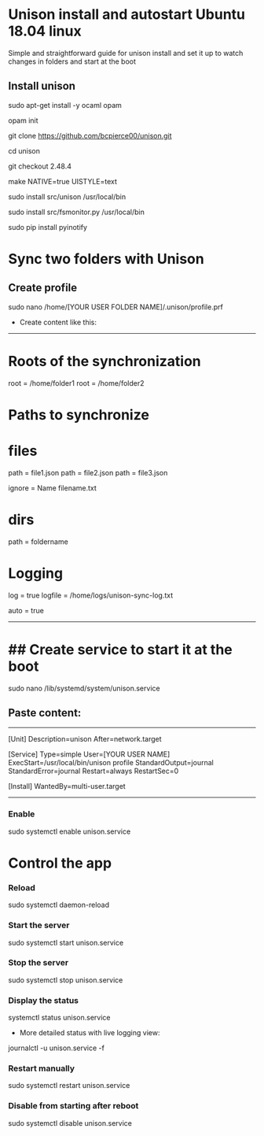 # Unison install and autostart Ubuntu 18.04 linux

Simple and straightforward guide for unison install and set it up to watch changes in folders and start at the boot

## Install unison

sudo apt-get install -y ocaml opam

opam init

git clone https://github.com/bcpierce00/unison.git

cd unison

git checkout 2.48.4

make NATIVE=true UISTYLE=text

sudo install src/unison /usr/local/bin

sudo install src/fsmonitor.py /usr/local/bin

sudo pip install pyinotify

# Sync two folders with Unison

## Create profile

sudo nano /home/[YOUR USER FOLDER NAME]/.unison/profile.prf

- Create content like this:

--------------

# Roots of the synchronization
root = /home/folder1
root = /home/folder2

# Paths to synchronize 

# files
path = file1.json
path = file2.json
path = file3.json

ignore = Name filename.txt

# dirs
path = foldername

# Logging
log = true
logfile = /home/logs/unison-sync-log.txt

auto = true

--------------

# ## Create service to start it at the boot

sudo nano /lib/systemd/system/unison.service

## Paste content:

--------------

[Unit]
Description=unison
After=network.target

[Service]
Type=simple
User=[YOUR USER NAME]
ExecStart=/usr/local/bin/unison profile
StandardOutput=journal
StandardError=journal
Restart=always
RestartSec=0

[Install]
WantedBy=multi-user.target

--------------

### Enable

sudo systemctl enable unison.service

# Control the app

### Reload

sudo systemctl daemon-reload

### Start the server

sudo systemctl start unison.service

### Stop the server

sudo systemctl stop unison.service

### Display the status

systemctl status unison.service

- More detailed status with live logging view:

journalctl -u unison.service -f


### Restart manually

sudo systemctl restart unison.service


### Disable from starting after reboot

sudo systemctl disable unison.service


